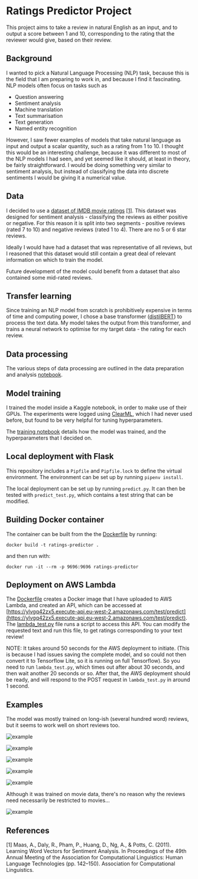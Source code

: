 # Ratings Predictor Project
This project aims to take a review in natural English as an input, and to output a score between 1 and 10, corresponding to the rating that the reviewer would give, based on their review.

## Background
I wanted to pick a Natural Language Processing (NLP) task, because this is the field that I am preparing to work in, and because I find it fascinating. NLP models often focus on tasks such as 
* Question answering
* Sentiment analysis
* Machine translation
* Text summarisation
* Text generation
* Named entity recognition

However, I saw fewer examples of models that take natural language as input and output a scalar quantity, such as a rating from 1 to 10. I thought this would be an interesting challenge, because it was different to most of the NLP models I had seen, and yet seemed like it should, at least in theory, be fairly straightforward. I would be doing something very similar to sentiment analysis, but instead of classifying the data into discrete sentiments I would be giving it a numerical value. 

## Data
I decided to use a [dataset of IMDB movie ratings](http://ai.stanford.edu/~amaas/data/sentiment/) [[1]](#1). This dataset was designed for sentiment analysis - classifying the reviews as either positive or negative. For this reason it is split into two segments - positive reviews (rated 7 to 10) and negative reviews (rated 1 to 4). There are no 5 or 6 star reviews.

Ideally I would have had a dataset that was representative of all reviews, but I reasoned that this dataset would still contain a great deal of relevant information on which to train the model.

Future development of the model could benefit from a dataset that also contained some mid-rated reviews.

## Transfer learning
Since training an NLP model from scratch is prohibitively expensive in terms of time and computing power, I chose a base transformer ([distilBERT](https://huggingface.co/docs/transformers/model_doc/distilbert)) to process the text data. My model takes the output from this transformer, and trains a neural network to optimise for my target data - the rating for each review.

## Data processing
The various steps of data processing are outlined in the data preparation and analysis [notebook](https://github.com/woodwardmw/Ratings-predictor/blob/main/notebook.ipynb).

## Model training
I trained the model inside a Kaggle notebook, in order to make use of their GPUs. The experiments were logged using [ClearML](https://clear.ml), which I had never used before, but found to be very helpful for tuning hyperparameters.

The [training notebook](https://www.kaggle.com/markwoodward/mlzoomcamp-capstone-nlp-imdb-rating-predictor/settings?scriptVersionId=82297560) details how the model was trained, and the hyperparameters that I decided on.

## Local deployment with Flask
This repository includes a ```Pipfile``` and ```Pipfile.lock``` to define the virtual environment. The environment can be set up by running ```pipenv install```.

The local deployment can be set up by running ```predict.py```. It can then be tested with ```predict_test.py```, which contains a test string that can be modified.

## Building Docker container
The container can be built from the the [Dockerfile](https://github.com/woodwardmw/MLZoomcamp-IMDB-ratings-predictor/blob/main/Dockerfile) by running:

```docker build -t ratings-predictor .```

and then run with:

```docker run -it --rm -p 9696:9696 ratings-predictor ```

## Deployment on AWS Lambda
The [Dockerfile](https://github.com/woodwardmw/MLZoomcamp-IMDB-ratings-predictor/blob/main/Dockerfile) creates a Docker image that I have uploaded to AWS Lambda, and created an API, which can be accessed at [https://ylvgq42zx5.execute-api.eu-west-2.amazonaws.com/test/predict](https://ylvgq42zx5.execute-api.eu-west-2.amazonaws.com/test/predict). The [lambda_test.py](https://github.com/woodwardmw/MLZoomcamp-IMDB-ratings-predictor/blob/main/lambda_test.py) file runs a script to access this API. You can modify the requested text and run this file, to get ratings corresponding to your text review!

NOTE: It takes around 50 seconds for the AWS deployment to initiate. (This is because I had issues saving the complete model, and so could not then convert it to Tensorflow Lite, so it is running on full Tensorflow). So you need to run ```lambda_test.py```, which times out after about 30 seconds, and then wait another 20 seconds or so. After that, the AWS deployment should be ready, and will respond to the POST request in ```lambda_test.py``` in around 1 second.

## Examples
The model was mostly trained on long-ish (several hundred word) reviews, but it seems to work well on short reviews too.

![example](https://raw.githubusercontent.com/woodwardmw/MLZoomcamp-IMDB-ratings-predictor/main/images/test%20examples/Screenshot%20from%202021-12-13%2021-28-03.png)

![example](https://github.com/woodwardmw/MLZoomcamp-IMDB-ratings-predictor/raw/main/images/test%20examples/Screenshot%20from%202021-12-13%2021-40-38.png)

![example](https://github.com/woodwardmw/MLZoomcamp-IMDB-ratings-predictor/raw/main/images/test%20examples/Screenshot%20from%202021-12-13%2021-28-18.png)

![example](https://github.com/woodwardmw/MLZoomcamp-IMDB-ratings-predictor/raw/main/images/test%20examples/Screenshot%20from%202021-12-13%2021-28-56.png)

![example](https://github.com/woodwardmw/MLZoomcamp-IMDB-ratings-predictor/raw/main/images/test%20examples/Screenshot%20from%202021-12-13%2021-29-47.png)


Although it was trained on movie data, there's no reason why the reviews need necessarily be restricted to movies...

![example](https://github.com/woodwardmw/MLZoomcamp-IMDB-ratings-predictor/raw/main/images/test%20examples/Screenshot%20from%202021-12-13%2021-31-01.png)

## References
<a id="1">[1]</a> 
Maas, A., Daly, R., Pham, P., Huang, D., Ng, A., & Potts, C. (2011). Learning Word Vectors for Sentiment Analysis. In Proceedings of the 49th Annual Meeting of the Association for Computational Linguistics: Human Language Technologies (pp. 142–150). Association for Computational Linguistics.
